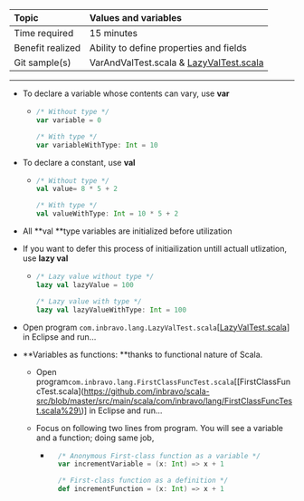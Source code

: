 | Topic | Values and variables |
| :--- | :--- |
| Time required | 15 minutes |
| Benefit realized | Ability to define properties and fields |
| Git sample\(s\) | VarAndValTest.scala & [LazyValTest.scala](https://github.com/inbravo/scala-src/blob/master/src/main/scala/com/inbravo/lang/LazyValTest.scala) |

---

* To declare a variable whose contents can vary, use **var**

  * ```scala
    /* Without type */
    var variable = 0

    /* With type */
    var variableWithType: Int = 10
    ```

* To declare a constant, use **val**

  * ```scala
    /* Without type */
    val value= 8 * 5 + 2

    /* With type */
    val valueWithType: Int = 10 * 5 + 2
    ```

* All **val **type variables are initialized before utilization

* If you want to defer this process of initiailization untill actuall utlization, use **lazy val**

  * ```scala
    /* Lazy value without type */
    lazy val lazyValue = 100

    /* Lazy value with type */
    lazy val lazyValueWithType: Int = 100
    ```

* Open program `com.inbravo.lang.LazyValTest.scala`\[[LazyValTest.scala](https://github.com/inbravo/scala-src/blob/master/src/main/scala/com/inbravo/lang/LazyValTest.scala)\] in Eclipse and run...

* **Variables as functions: **thanks to functional nature of Scala.

  * Open program`com.inbravo.lang.FirstClassFuncTest.scala`\[[FirstClassFuncTest.scala](https://github.com/inbravo/scala-src/blob/master/src/main/scala/com/inbravo/lang/FirstClassFuncTest.scala%29\)\] in Eclipse and run...

  * Focus on following two lines from program. You will see a variable and a function; doing same job,

    * ```scala
        /* Anonymous First-class function as a variable */
        var incrementVariable = (x: Int) => x + 1

        /* First-class function as a definition */
        def incrementFunction = (x: Int) => x + 1
      ```



